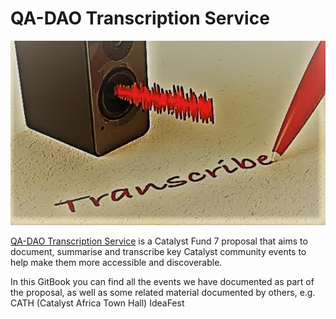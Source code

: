 # QA-DAO Transcription Service



![](<.gitbook/assets/transcribe (1).jpg>)

[QA-DAO Transcription Service](https://cardano.ideascale.com/c/idea/383492) is a Catalyst Fund 7 proposal that aims to document, summarise and transcribe key Catalyst community events to help make them more accessible and discoverable.

In this GitBook you can find all the events we have documented as part of the proposal, as well as some related material documented by others, e.g.  CATH (Catalyst Africa Town Hall) IdeaFest
